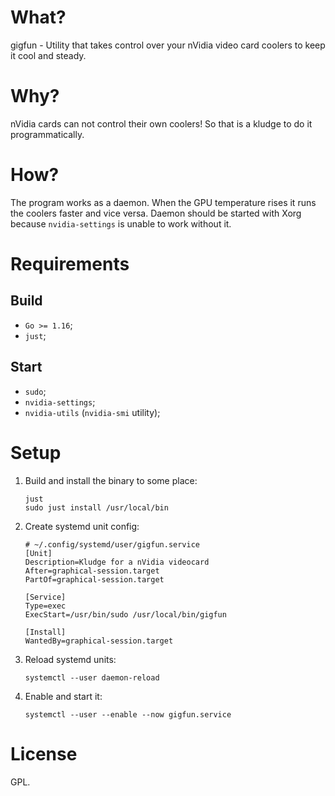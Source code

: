 # What?

gigfun - Utility that takes control over your nVidia video card coolers to keep it cool and steady.

# Why?

nVidia cards can not control their own coolers! So that is a kludge to do it programmatically.

# How?

The program works as a daemon. When the GPU temperature rises it runs the coolers faster and vice versa.
Daemon should be started with Xorg because `nvidia-settings` is unable to work without it.

# Requirements

## Build

- `Go >= 1.16`;
- `just`;

## Start

- `sudo`;
- `nvidia-settings`;
- `nvidia-utils` (`nvidia-smi` utility);

# Setup

1. Build and install the binary to some place:

   ```
   just
   sudo just install /usr/local/bin
   ```

1. Create systemd unit config:

   ```
   # ~/.config/systemd/user/gigfun.service
   [Unit]
   Description=Kludge for a nVidia videocard
   After=graphical-session.target
   PartOf=graphical-session.target

   [Service]
   Type=exec
   ExecStart=/usr/bin/sudo /usr/local/bin/gigfun

   [Install]
   WantedBy=graphical-session.target
   ```

1. Reload systemd units:

   `systemctl --user daemon-reload`

1. Enable and start it:

   `systemctl --user --enable --now gigfun.service`

# License

GPL.
